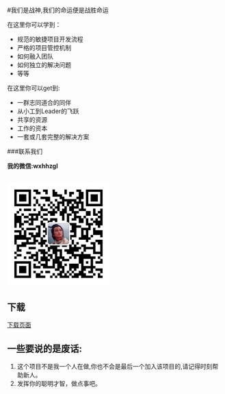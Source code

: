 #我们是战神,我们的命运便是战胜命运

在这里你可以学到：
- 规范的敏捷项目开发流程
- 严格的项目管控机制
- 如何融入团队
- 如何独立的解决问题
- 等等

在这里你可以get到:
- 一群志同道合的同伴
- 从小工到Leader的飞跃
- 共享的资源
- 工作的资本
- 一套或几套完整的解决方案

###联系我们

**我的微信:wxhhzgl**

![Qrcode](www/img/wechat.jpg)
---

下载
---
[下载页面](https://github.com/wearestar/mars/releases)

一些要说的是废话:
---
1. 这个项目不是我一个人在做,你也不会是最后一个加入该项目的,请记得时刻帮助新人。
2. 发挥你的聪明才智，做点事吧。